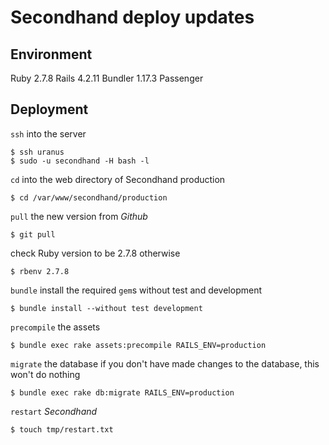 Secondhand deploy updates 
=========================

## Environment 

Ruby 2.7.8
Rails 4.2.11 
Bundler 1.17.3 
Passenger 

## Deployment 

`ssh` into the server 

    $ ssh uranus 
    $ sudo -u secondhand -H bash -l

`cd` into the web directory of Secondhand production

    $ cd /var/www/secondhand/production

`pull` the new version from _Github_ 

    $ git pull 

check Ruby version to be 2.7.8 otherwise

    $ rbenv 2.7.8 

`bundle` install the required `gem`s without test and development

    $ bundle install --without test development

`precompile` the assets 

    $ bundle exec rake assets:precompile RAILS_ENV=production

`migrate` the database if you don't have made changes to the database, this won't do nothing 

    $ bundle exec rake db:migrate RAILS_ENV=production

`restart` _Secondhand_

    $ touch tmp/restart.txt 
